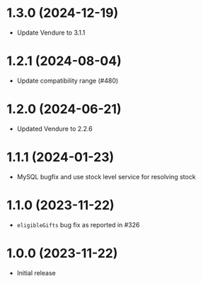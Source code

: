 # 1.3.0 (2024-12-19)

- Update Vendure to 3.1.1

# 1.2.1 (2024-08-04)

- Update compatibility range (#480)

# 1.2.0 (2024-06-21)

- Updated Vendure to 2.2.6

# 1.1.1 (2024-01-23)

- MySQL bugfix and use stock level service for resolving stock

# 1.1.0 (2023-11-22)

- `eligibleGifts` bug fix as reported in #326

# 1.0.0 (2023-11-22)

- Initial release

